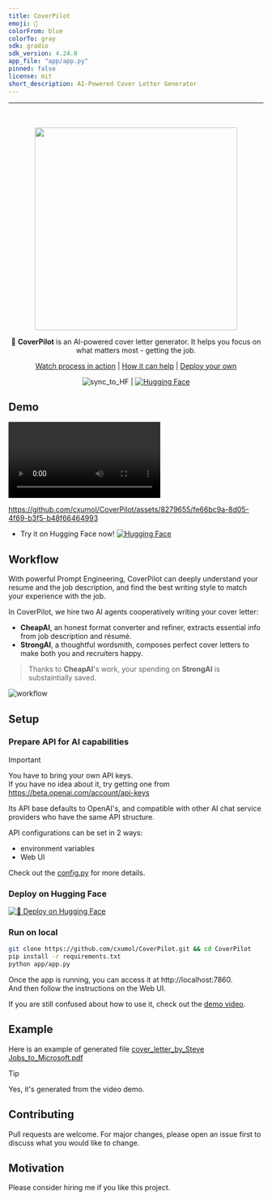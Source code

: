 ```yaml
---
title: CoverPilot
emoji: 📨
colorFrom: blue
colorTo: gray
sdk: gradio
sdk_version: 4.24.0
app_file: "app/app.py"
pinned: false
license: mit
short_description: AI-Powered Cover Letter Generator
---
```


---

<div align="center">
  <div>&nbsp;</div>

<div>&nbsp;</div>

  <img src="asset/banner.png" width="400"/> 


🎩 **CoverPilot** is an AI-powered cover letter generator. It helps you focus on what matters most - getting the job.

[Watch process in action](#demo) |
[How it can help](#workflow) |
[Deploy your own](#setup)

![sync_to_HF](https://github.com/cxumol/CoverPilot/actions/workflows/hf_sync.yml/badge.svg) |
[![Hugging Face](https://img.shields.io/badge/App-%F0%9F%A4%97%20Hugging%20Face-blue)](https://huggingface.co/spaces/cxumol/CoverPilot)

</div>

## Demo

<video src="asset/CoverPilot_demo_h264_30fps_noaudio.mp4"></video>

https://github.com/cxumol/CoverPilot/assets/8279655/fe66bc9a-8d05-4f69-b3f5-b48f66464993

- Try it on Hugging Face now! [![Hugging Face](https://img.shields.io/badge/App-%F0%9F%A4%97%20Hugging%20Face-blue)](https://huggingface.co/spaces/cxumol/CoverPilot)

## Workflow

With powerful Prompt Engineering, CoverPilot can deeply understand your resume and the job description, and find the best writing style to match your experience with the job. 

In CoverPilot, we hire two AI agents cooperatively writing your cover letter:

- **CheapAI**, an honest format converter and refiner, extracts essential info from job description and résumé.
- **StrongAI**, a thoughtful wordsmith, composes perfect cover letters to make both you and recruiters happy.

> Thanks to **CheapAI**'s work, your spending on **StrongAI** is substaintially saved.


![workflow](asset/CoverPilot_workflow.png)


## Setup

### Prepare API for AI capabilities

> [!IMPORTANT]
> You have to bring your own API keys.  
> If you have no idea about it, try getting one from https://beta.openai.com/account/api-keys

Its API base defaults to OpenAI's, and compatible with other AI chat service providers who have the same API structure.

API configurations can be set in 2 ways:
- environment variables
- Web UI

Check out the [config.py](app/config.py) for more details.

### Deploy on Hugging Face

[![🤗 Deploy on Hugging Face](https://huggingface.co/datasets/huggingface/badges/resolve/main/deploy-on-spaces-md-dark.svg)](https://huggingface.co/spaces/cxumol/CoverPilot?duplicate=true)

### Run on local

```bash
git clone https://github.com/cxumol/CoverPilot.git && cd CoverPilot
pip install -r requirements.txt
python app/app.py
```

Once the app is running, you can access it at http://localhost:7860.  
And then follow the instructions on the Web UI.  

If you are still confused about how to use it, check out the [demo video](#demo).

## Example

Here is an example of generated file [cover_letter_by_Steve Jobs_to_Microsoft.pdf](https://github.com/cxumol/CoverPilot/blob/main/asset/example_cover_letter_by_Steve%20Jobs_to_Microsoft.pdf)

> [!TIP]
> Yes, it's generated from the video demo.

## Contributing

Pull requests are welcome. For major changes, please open an issue first to discuss what you would like to change.

## Motivation

Please consider hiring me if you like this project. 
